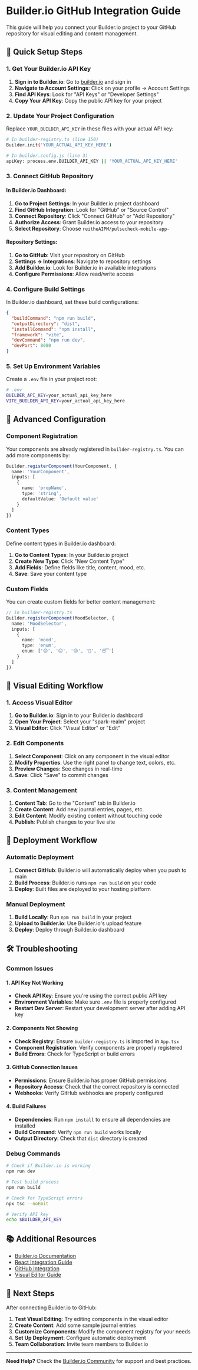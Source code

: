 # Builder.io GitHub Integration Guide

This guide will help you connect your Builder.io project to your GitHub repository for visual editing and content management.

## 🚀 Quick Setup Steps

### 1. Get Your Builder.io API Key

1. **Sign in to Builder.io**: Go to [builder.io](https://builder.io) and sign in
2. **Navigate to Account Settings**: Click on your profile → Account Settings
3. **Find API Keys**: Look for "API Keys" or "Developer Settings"
4. **Copy Your API Key**: Copy the public API key for your project

### 2. Update Your Project Configuration

Replace `YOUR_BUILDER_API_KEY` in these files with your actual API key:

```bash
# In builder-registry.ts (line 150)
Builder.init('YOUR_ACTUAL_API_KEY_HERE')

# In builder.config.js (line 3)
apiKey: process.env.BUILDER_API_KEY || 'YOUR_ACTUAL_API_KEY_HERE'
```

### 3. Connect GitHub Repository

#### In Builder.io Dashboard:

1. **Go to Project Settings**: In your Builder.io project dashboard
2. **Find GitHub Integration**: Look for "GitHub" or "Source Control"
3. **Connect Repository**: Click "Connect GitHub" or "Add Repository"
4. **Authorize Access**: Grant Builder.io access to your repository
5. **Select Repository**: Choose `reitheAIPM/pulsecheck-mobile-app-`

#### Repository Settings:

1. **Go to GitHub**: Visit your repository on GitHub
2. **Settings → Integrations**: Navigate to repository settings
3. **Add Builder.io**: Look for Builder.io in available integrations
4. **Configure Permissions**: Allow read/write access

### 4. Configure Build Settings

In Builder.io dashboard, set these build configurations:

```json
{
  "buildCommand": "npm run build",
  "outputDirectory": "dist",
  "installCommand": "npm install",
  "framework": "vite",
  "devCommand": "npm run dev",
  "devPort": 8080
}
```

### 5. Set Up Environment Variables

Create a `.env` file in your project root:

```bash
# .env
BUILDER_API_KEY=your_actual_api_key_here
VITE_BUILDER_API_KEY=your_actual_api_key_here
```

## 🔧 Advanced Configuration

### Component Registration

Your components are already registered in `builder-registry.ts`. You can add more components by:

```typescript
Builder.registerComponent(YourComponent, {
  name: 'YourComponent',
  inputs: [
    {
      name: 'propName',
      type: 'string',
      defaultValue: 'Default value'
    }
  ]
})
```

### Content Types

Define content types in Builder.io dashboard:

1. **Go to Content Types**: In your Builder.io project
2. **Create New Type**: Click "New Content Type"
3. **Add Fields**: Define fields like title, content, mood, etc.
4. **Save**: Save your content type

### Custom Fields

You can create custom fields for better content management:

```typescript
// In builder-registry.ts
Builder.registerComponent(MoodSelector, {
  name: 'MoodSelector',
  inputs: [
    {
      name: 'mood',
      type: 'enum',
      enum: ['😊', '😐', '😔', '😤', '😴']
    }
  ]
})
```

## 🎨 Visual Editing Workflow

### 1. Access Visual Editor

1. **Go to Builder.io**: Sign in to your Builder.io dashboard
2. **Open Your Project**: Select your "spark-realm" project
3. **Visual Editor**: Click "Visual Editor" or "Edit"

### 2. Edit Components

1. **Select Component**: Click on any component in the visual editor
2. **Modify Properties**: Use the right panel to change text, colors, etc.
3. **Preview Changes**: See changes in real-time
4. **Save**: Click "Save" to commit changes

### 3. Content Management

1. **Content Tab**: Go to the "Content" tab in Builder.io
2. **Create Content**: Add new journal entries, pages, etc.
3. **Edit Content**: Modify existing content without touching code
4. **Publish**: Publish changes to your live site

## 🔄 Deployment Workflow

### Automatic Deployment

1. **Connect GitHub**: Builder.io will automatically deploy when you push to main
2. **Build Process**: Builder.io runs `npm run build` on your code
3. **Deploy**: Built files are deployed to your hosting platform

### Manual Deployment

1. **Build Locally**: Run `npm run build` in your project
2. **Upload to Builder.io**: Use Builder.io's upload feature
3. **Deploy**: Deploy through Builder.io dashboard

## 🛠️ Troubleshooting

### Common Issues

#### 1. API Key Not Working
- **Check API Key**: Ensure you're using the correct public API key
- **Environment Variables**: Make sure `.env` file is properly configured
- **Restart Dev Server**: Restart your development server after adding API key

#### 2. Components Not Showing
- **Check Registry**: Ensure `builder-registry.ts` is imported in `App.tsx`
- **Component Registration**: Verify components are properly registered
- **Build Errors**: Check for TypeScript or build errors

#### 3. GitHub Connection Issues
- **Permissions**: Ensure Builder.io has proper GitHub permissions
- **Repository Access**: Check that the correct repository is connected
- **Webhooks**: Verify GitHub webhooks are properly configured

#### 4. Build Failures
- **Dependencies**: Run `npm install` to ensure all dependencies are installed
- **Build Command**: Verify `npm run build` works locally
- **Output Directory**: Check that `dist` directory is created

### Debug Commands

```bash
# Check if Builder.io is working
npm run dev

# Test build process
npm run build

# Check for TypeScript errors
npx tsc --noEmit

# Verify API key
echo $BUILDER_API_KEY
```

## 📚 Additional Resources

- [Builder.io Documentation](https://www.builder.io/c/docs)
- [React Integration Guide](https://www.builder.io/c/docs/developers/integrate)
- [GitHub Integration](https://www.builder.io/c/docs/developers/github)
- [Visual Editor Guide](https://www.builder.io/c/docs/developers/visual-editor)

## 🎯 Next Steps

After connecting Builder.io to GitHub:

1. **Test Visual Editing**: Try editing components in the visual editor
2. **Create Content**: Add some sample journal entries
3. **Customize Components**: Modify the component registry for your needs
4. **Set Up Deployment**: Configure automatic deployment
5. **Team Collaboration**: Invite team members to Builder.io

---

**Need Help?** Check the [Builder.io Community](https://community.builder.io/) for support and best practices. 